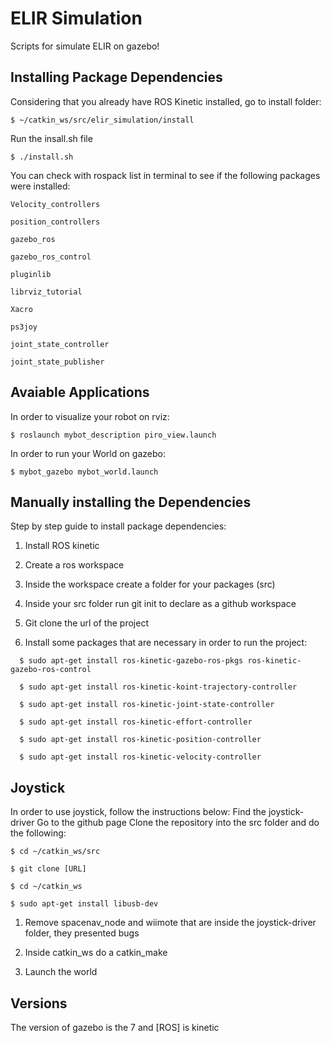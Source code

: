 # ELIR Simulation

Scripts for simulate ELIR on gazebo!

## Installing Package Dependencies
Considering that you already have ROS Kinetic installed, go to install folder:
```
$ ~/catkin_ws/src/elir_simulation/install
```

Run the insall.sh file

```
$ ./install.sh
```

You can check with rospack list in terminal to see if the following packages were installed:
```
Velocity_controllers

position_controllers

gazebo_ros

gazebo_ros_control

pluginlib

librviz_tutorial

Xacro

ps3joy

joint_state_controller

joint_state_publisher
```
## Avaiable Applications

In order to visualize your robot on rviz:

```
$ roslaunch mybot_description piro_view.launch
```

In order to run your World on gazebo:

```
$ mybot_gazebo mybot_world.launch
```

## Manually installing the Dependencies
Step by step guide to install package dependencies:

1. Install ROS kinetic

2. Create a ros workspace

3. Inside the workspace create a folder for your packages (src)

4. Inside your src folder run git init to declare as a github workspace

5. Git clone the url of the project

6. Install some packages that are necessary in order to run the project:
  
  ```
    $ sudo apt-get install ros-kinetic-gazebo-ros-pkgs ros-kinetic-gazebo-ros-control
  ```

  ```
    $ sudo apt-get install ros-kinetic-koint-trajectory-controller
  ```

  ```
    $ sudo apt-get install ros-kinetic-joint-state-controller
  ```

  ```
    $ sudo apt-get install ros-kinetic-effort-controller
  ```

  ```
    $ sudo apt-get install ros-kinetic-position-controller
  ```

  ```
    $ sudo apt-get install ros-kinetic-velocity-controller
  ```

## Joystick

  In order to use joystick, follow the instructions below:
  Find the joystick-driver
  Go to the github page
  Clone the repository into the src folder and do the following:
  ```
  $ cd ~/catkin_ws/src
  ```

  ```
  $ git clone [URL]
  ```

  ```
  $ cd ~/catkin_ws
  ```

  ```
  $ sudo apt-get install libusb-dev
  ```
  
  1. Remove spacenav_node and wiimote that are inside the joystick-driver folder, they presented bugs
    
  2. Inside catkin_ws do a catkin_make
  
  3. Launch the world

  ## Versions
  The version of gazebo is the 7 and [ROS] is kinetic    
